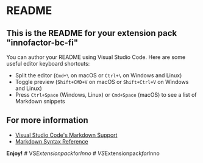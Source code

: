 # README

## This is the README for your extension pack "innofactor-bc-fi"

You can author your README using Visual Studio Code.  Here are some useful editor keyboard shortcuts:

* Split the editor (`Cmd+\` on macOS or `Ctrl+\` on Windows and Linux)
* Toggle preview (`Shift+CMD+V` on macOS or `Shift+Ctrl+V` on Windows and Linux)
* Press `Ctrl+Space` (Windows, Linux) or `Cmd+Space` (macOS) to see a list of Markdown snippets

## For more information

* [Visual Studio Code's Markdown Support](http://code.visualstudio.com/docs/languages/markdown)
* [Markdown Syntax Reference](https://help.github.com/articles/markdown-basics/)

**Enjoy!**
#   V S _ E x t e n s i o n p a c k _ f o r _ I n n o  
 #   V S _ E x t e n s i o n p a c k _ f o r _ I n n o  
 